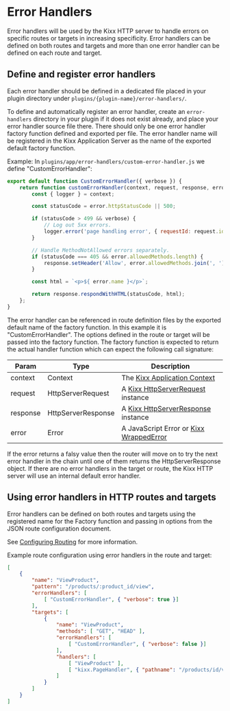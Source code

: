 # Error Handlers
Error handlers will be used by the Kixx HTTP server to handle errors on specific routes or targets in increasing specificity. Error handlers can be defined on both routes and targets and more than one error handler can be defined on each route and target.

## Define and register error handlers
Each error handler should be defined in a dedicated file placed in your plugin directory under `plugins/{plugin-name}/error-handlers/`.

To define and automatically register an error handler, create an `error-handlers` directory in your plugin if it does not exist already, and place your error handler source file there. There should only be one error handler factory function defined and exported per file. The error handler name will be registered in the Kixx Application Server as the name of the exported default factory function.

Example: In `plugins/app/error-handlers/custom-error-handler.js` we define "CustomErrorHandler":

```javascript
export default function CustomErrorHandler({ verbose }) {
    return function customErrorHandler(context, request, response, error) {
        const { logger } = context;

        const statusCode = error.httpStatusCode || 500;

        if (statusCode > 499 && verbose) {
            // Log out 5xx errors.
            logger.error('page handling error', { requestId: request.id }, error);
        }

        // Handle MethodNotAllowed errors separately.
        if (statusCode === 405 && error.allowedMethods.length) {
            response.setHeader('Allow', error.allowedMethods.join(', '));
        }

        const html = `<p>${ error.name }</p>`;

        return response.respondWithHTML(statusCode, html);
    };
}
```

The error handler can be referenced in route definition files by the exported default name of the factory function. In this example it is "CustomErrorHandler". The options defined in the route or target will be passed into the factory function. The factory function is expected to return the actual handler function which can expect the following call signature:

| Param   | Type    | Description |
|---------|---------|-------------|
| context | Context | The [Kixx Application Context](../../application/context.js) |
| request | HttpServerRequest | A [Kixx HttpServerRequest](../../http-server/http-server-request.js) instance |
| response | HttpServerResponse | A [Kixx HttpServerResponse](../../http-server/http-server-response.js) instance |
| error | Error | A JavaScript Error or [Kixx WrappedError](../../errors/docs/README.md) |

If the error returns a falsy value then the router will move on to try the next error handler in the chain until one of them returns the HttpServerResponse object. If there are no error handlers in the target or route, the Kixx HTTP server will use an internal default error handler.

## Using error handlers in HTTP routes and targets
Error handlers can be defined on both routes and targets using the registered name for the Factory function and passing in options from the JSON route configuration document.

See [Configuring Routing](./configuring-routing.md) for more information.

Example route configuration using error handlers in the route and target:

```json
[
    {
        "name": "ViewProduct",
        "pattern": "/products/:product_id/view",
        "errorHandlers": [
            [ "CustomErrorHandler", { "verbose": true }]
        ],
        "targets": [
            {
                "name": "ViewProduct",
                "methods": [ "GET", "HEAD" ],
                "errorHandlers": [
                    [ "CustomErrorHandler", { "verbose": false }]
                ],
                "handlers": [
                    [ "ViewProduct" ],
                    [ "kixx.PageHandler", { "pathname": "/products/id/view" } ]
                ]
            }
        ]
    }
]
```
